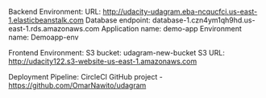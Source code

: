 Backend Environment:
        URL: http://udacity-udagram.eba-ncqucfci.us-east-1.elasticbeanstalk.com
        Database endpoint: database-1.czn4ym1qh9hd.us-east-1.rds.amazonaws.com
        Application name: demo-app
        Environment name: Demoapp-env

Frontend Environment:
        S3 bucket: udagram-new-bucket
        S3 URL: http://udacity122.s3-website-us-east-1.amazonaws.com

Deployment Pipeline:
        CircleCI 
        GitHub project - https://github.com/OmarNawito/udagram